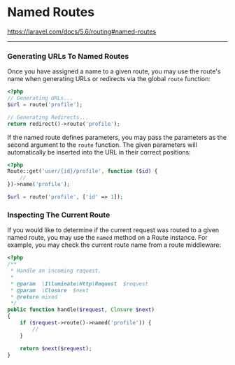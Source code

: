 # Named Routes

https://laravel.com/docs/5.6/routing#named-routes

--------------

### Generating URLs To Named Routes

Once you have assigned a name to a given route, you may use the route's name when generating 
URLs or redirects via the global `route` function:

```PHP
<?php
// Generating URLs...
$url = route('profile');

// Generating Redirects...
return redirect()->route('profile');
```

If the named route defines parameters, you may pass the parameters as the second argument to the
 `route` function. 
 The given parameters will automatically be inserted into the URL in their correct positions:
 
```PHP
<?php
Route::get('user/{id}/profile', function ($id) {
    //
})->name('profile');

$url = route('profile', ['id' => 1]);
```

### Inspecting The Current Route

If you would like to determine if the current request was routed to a given named route, you may
 use the `named` method on a Route instance. For example, you may check the current route name
  from a route middleware:
  
```PHP
<?php
/**
 * Handle an incoming request.
 *
 * @param  \Illuminate\Http\Request  $request
 * @param  \Closure  $next
 * @return mixed
 */
public function handle($request, Closure $next)
{
    if ($request->route()->named('profile')) {
        //
    }

    return $next($request);
}
```